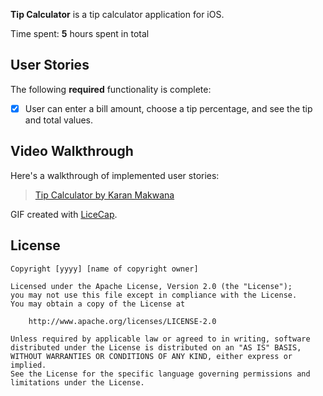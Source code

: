 
**Tip Calculator** is a tip calculator application for iOS.


Time spent: **5** hours spent in total

## User Stories

The following **required** functionality is complete:

* [x] User can enter a bill amount, choose a tip percentage, and see the tip and total values.


## Video Walkthrough 

Here's a walkthrough of implemented user stories:
<blockquote class="imgur-embed-pub" lang="en" data-id="a/Wc4JZGC"><a href="//imgur.com/a/Wc4JZGC">Tip Calculator by Karan Makwana</a></blockquote><script async src="//s.imgur.com/min/embed.js" charset="utf-8"></script>

GIF created with [LiceCap](http://www.cockos.com/licecap/).


## License

    Copyright [yyyy] [name of copyright owner]

    Licensed under the Apache License, Version 2.0 (the "License");
    you may not use this file except in compliance with the License.
    You may obtain a copy of the License at

        http://www.apache.org/licenses/LICENSE-2.0

    Unless required by applicable law or agreed to in writing, software
    distributed under the License is distributed on an "AS IS" BASIS,
    WITHOUT WARRANTIES OR CONDITIONS OF ANY KIND, either express or implied.
    See the License for the specific language governing permissions and
    limitations under the License.
